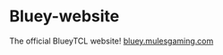 # Bluey-website
The official BlueyTCL website!
[bluey.mulesgaming.com](https://bluey.mulesgaming.com)